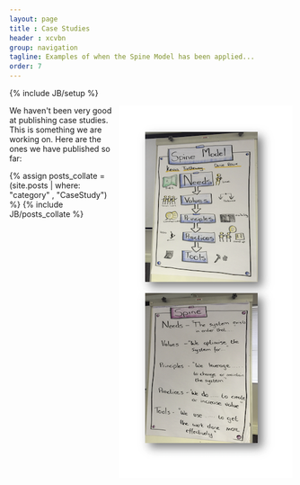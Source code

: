 ```yaml
---
layout: page
title : Case Studies
header : xcvbn
group: navigation
tagline: Examples of when the Spine Model has been applied...
order: 7
---
```

{% include JB/setup %}

<img style="float: right; border: 30px solid white" src="/assets/images/InTheWild/jo_perold.png">

We haven't been very good at publishing case studies. This is something we are working on. Here are the ones we have published so far:

{% assign posts_collate = (site.posts | where: "category" , "CaseStudy") %}
{% include JB/posts_collate %}